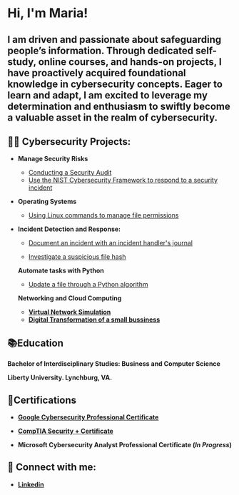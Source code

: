 <h1>Hi, I'm Maria! 
<h2>I am driven and passionate about safeguarding people’s information. Through dedicated self-study, online courses, and hands-on projects, I have proactively acquired foundational knowledge in cybersecurity concepts. Eager to learn and adapt, I am excited to leverage my determination and enthusiasm to swiftly become a valuable asset in the realm of cybersecurity.</h2>

 
<h2>👨‍💻 Cybersecurity Projects:</h2>

- <b>Manage Security Risks</b>
  - [Conducting a Security Audit](https://github.com/mmedinabet/Conduct-a-security-audit/blob/main/README.md)
  - [Use the NIST Cybersecurity Framework to respond to a security incident](https://github.com/mmedinabet/Use-the-NIST-Cybersecurity-Framework-to-respond-to-a-security-incident/blob/main/README.md)

- <b> Operating Systems</b>
  - [Using Linux commands to manage file permissions](https://github.com/mmedinabet/Using-Linux-commands-to-manage-file-permissions)
- <b> Incident Detection and Response:</b>

  - [Document an incident with an incident handler's journal](https://github.com/mmedinabet/Document-an-incident-with-an-incident-handler-s-journal/blob/main/README.md)
  
  - [Investigate a suspicious file hash](https://github.com/mmedinabet/Investigate-a-suspicious-file-hash)

  <b> Automate tasks with Python </b>

  
  - [Update a file through a Python algorithm](https://github.com/mmedinabet/-Update-a-file-through-a-Python-algorithm/tree/main)

  <b> Networking and Cloud Computing
  
  - [Virtual Network Simulation](https://github.com/mmedinabet/Virtual-network-simulation/tree/main)
  - [Digital Transformation of a small bussiness](https://github.com/mmedinabet/Digital-Transformation-) 
  
<h2>📚Education </h2>
Bachelor of Interdisciplinary Studies: Business and Computer Science

Liberty University. Lynchburg, VA.
<h2>📄Certifications</h2>

- [Google Cybersecurity Professional Certificate](https://www.coursera.org/account/accomplishments/specialization/certificate/ZGNSNQ6YYES7)
- [CompTIA Security + Certificate](https://www.credly.com/badges/8c5829b8-2ee6-49a6-9cad-07f83f91ed06/linked_in?t=s95og5)

- Microsoft Cybersecurity Analyst Professional Certificate     (*In Progress*)

<h2> 🤳 Connect with me:</h2>

- [Linkedin](www.linkedin.com/in/maria-elena-medina-betancourt-35409228a) 

<!--
**mmedinabet/mmedinabet** is a ✨ _special_ ✨ repository because its `README.md` (this file) appears on your GitHub profile.

